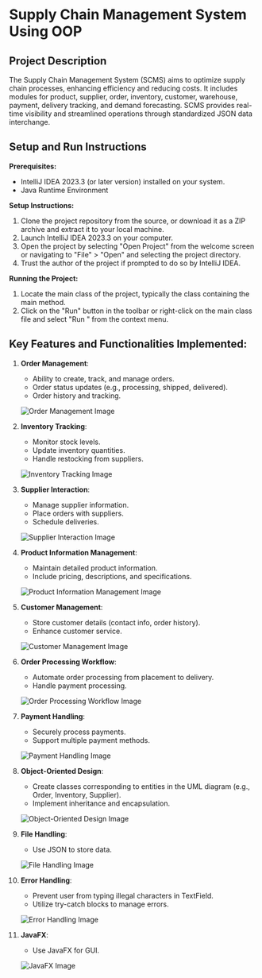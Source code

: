# Supply Chain Management System Using OOP

## Project Description

The Supply Chain Management System (SCMS) aims to optimize supply chain processes, enhancing efficiency and reducing costs. It includes modules for product, supplier, order, inventory, customer, warehouse, payment, delivery tracking, and demand forecasting. SCMS provides real-time visibility and streamlined operations through standardized JSON data interchange.

## Setup and Run Instructions

**Prerequisites:**
- IntelliJ IDEA 2023.3 (or later version) installed on your system.
- Java Runtime Environment

**Setup Instructions:**
1. Clone the project repository from the source, or download it as a ZIP archive and extract it to your local machine.
2. Launch IntelliJ IDEA 2023.3 on your computer.
3. Open the project by selecting "Open Project" from the welcome screen or navigating to "File" > "Open" and selecting the project directory.
4. Trust the author of the project if prompted to do so by IntelliJ IDEA.

**Running the Project:**
1. Locate the main class of the project, typically the class containing the main method.
2. Click on the "Run" button in the toolbar or right-click on the main class file and select "Run <MainClassName>" from the context menu.

## Key Features and Functionalities Implemented:

1. **Order Management**:
    - Ability to create, track, and manage orders.
    - Order status updates (e.g., processing, shipped, delivered).
    - Order history and tracking.

    ![Order Management Image](images/order.png)

2. **Inventory Tracking**:
    - Monitor stock levels.
    - Update inventory quantities.
    - Handle restocking from suppliers.

    ![Inventory Tracking Image](images/inventory.png)

3. **Supplier Interaction**:
    - Manage supplier information.
    - Place orders with suppliers.
    - Schedule deliveries.

    ![Supplier Interaction Image](images/supplier.png)

4. **Product Information Management**:
    - Maintain detailed product information.
    - Include pricing, descriptions, and specifications.

    ![Product Information Management Image](images/product.png)

5. **Customer Management**:
    - Store customer details (contact info, order history).
    - Enhance customer service.

    ![Customer Management Image](images/customer.png)

6. **Order Processing Workflow**:
    - Automate order processing from placement to delivery.
    - Handle payment processing.

    ![Order Processing Workflow Image](images/order2.png)

7. **Payment Handling**:
    - Securely process payments.
    - Support multiple payment methods.

    ![Payment Handling Image](images/payment.png)

8. **Object-Oriented Design**:
    - Create classes corresponding to entities in the UML diagram (e.g., Order, Inventory, Supplier).
    - Implement inheritance and encapsulation.

    ![Object-Oriented Design Image](images/oop.png)

9. **File Handling**:
    - Use JSON to store data.

    ![File Handling Image](images/json.png)

10. **Error Handling**:
    - Prevent user from typing illegal characters in TextField.
    - Utilize try-catch blocks to manage errors.

    ![Error Handling Image](images/error-handling.png)

11. **JavaFX**:
    - Use JavaFX for GUI.

    ![JavaFX Image](images/javafx.png)

